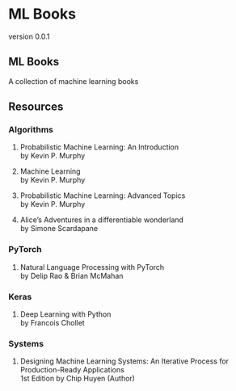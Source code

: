# ML Books


version 0.0.1

## ML Books

A collection of machine learning books


## Resources 

### Algorithms

1. Probabilistic Machine Learning: An Introduction  
by Kevin P. Murphy

2. Machine Learning  
by Kevin P. Murphy

3. Probabilistic Machine Learning: Advanced Topics  
by Kevin P. Murphy

4. Alice’s Adventures in a differentiable wonderland  
by Simone Scardapane

### PyTorch

1. Natural Language Processing with PyTorch  
by Delip Rao & Brian McMahan

### Keras
1. Deep Learning with Python  
by Francois Chollet

### Systems

1. Designing Machine Learning Systems: An Iterative Process for Production-Ready Applications  
1st Edition
by Chip Huyen (Author)






